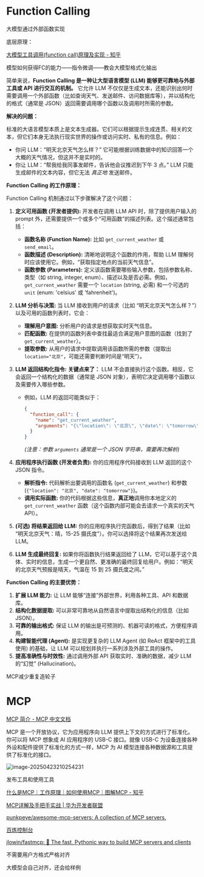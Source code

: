 # Function Calling

大模型通过外部函数实现

底层原理：

[大模型工具调用(function call)原理及实现 - 知乎](https://zhuanlan.zhihu.com/p/663770472)

模型如何获得FC的能力——指令微调——教会大模型格式化输出

简单来说，**Function Calling 是一种让大型语言模型 (LLM) 能够更可靠地与外部工具或 API 进行交互的机制。** 它允许 LLM 不仅仅是生成文本，还能识别出何时需要调用一个外部函数（比如查询天气、发送邮件、访问数据库等），并以结构化的格式（通常是 JSON）返回需要调用哪个函数以及调用时所需的参数。

**解决的问题：**

标准的大语言模型本质上是文本生成器。它们可以根据提示生成连贯、相关的文本，但它们本身无法执行现实世界的操作或访问实时、私有的信息。例如：

*   你问 LLM：“明天北京天气怎么样？” 它可能根据训练数据中的知识回答一个大概的天气情况，但这并不是实时的。
*   你让 LLM：“帮我给我同事发邮件，告诉他会议推迟到下午 3 点。” LLM 只能生成邮件的文本内容，但它无法 *真正地* 发送邮件。

**Function Calling 的工作原理：**

Function Calling 机制通过以下步骤解决了这个问题：

1.  **定义可用函数 (开发者提供):** 开发者在调用 LLM API 时，除了提供用户输入的 prompt 外，还需要提供一个或多个“可用函数”的描述列表。这个描述通常包括：
    *   **函数名称 (Function Name):** 比如 `get_current_weather` 或 `send_email`。
    *   **函数描述 (Description):** 清晰地说明这个函数的作用，帮助 LLM 理解何时应该使用它。例如，“获取指定地点的当前天气信息”。
    *   **函数参数 (Parameters):** 定义该函数需要哪些输入参数，包括参数名称、类型（如 string, integer, enum）、描述以及是否必需。例如，`get_current_weather` 需要一个 `location` (string, 必需) 和一个可选的 `unit` (enum: 'celsius' 或 'fahrenheit')。

2.  **LLM 分析与决策:** 当 LLM 接收到用户的请求（比如 “明天北京天气怎么样？”）以及可用的函数列表时，它会：
    *   **理解用户意图:** 分析用户的请求是想获取实时天气信息。
    *   **匹配函数:** 在提供的函数列表中查找最适合满足用户意图的函数（找到了 `get_current_weather`）。
    *   **提取参数:** 从用户的请求中提取调用该函数所需的参数（提取出 `location="北京"`，可能还需要判断时间是“明天”）。

3.  **LLM 返回结构化指令:** **关键点来了：** LLM 不会直接执行这个函数。相反，它会返回一个结构化的数据（通常是 JSON 对象），表明它决定调用哪个函数以及需要传入哪些参数。
    
    *   例如，LLM 的返回可能类似于：
        ```json
        {
          "function_call": {
            "name": "get_current_weather",
            "arguments": "{\"location\": \"北京\", \"date\": \"tomorrow\"}"
          }
        }
        ```
        *(注意：参数 `arguments` 通常是一个 JSON 字符串，需要再次解析)*
    
4.  **应用程序执行函数 (开发者负责):** 你的应用程序代码接收到 LLM 返回的这个 JSON 指令。
    *   **解析指令:** 代码解析出要调用的函数名 (`get_current_weather`) 和参数 (`{"location": "北京", "date": "tomorrow"}`)。
    *   **调用实际函数:** 你的代码根据这些信息，**真正地**调用你本地定义的 `get_current_weather` 函数（这个函数内部可能会去请求一个真实的天气 API）。

5.  **(可选) 将结果返回给 LLM:** 你的应用程序执行完函数后，得到了结果（比如 “明天北京天气：晴，15-25 摄氏度”）。你可以选择将这个结果再次发送给 LLM。

6.  **LLM 生成最终回复:** 如果你将函数执行结果返回给了 LLM，它可以基于这个具体、实时的信息，生成一个更自然、更准确的最终回复给用户。例如：“明天的北京天气预报是晴天，气温在 15 到 25 摄氏度之间。”

**Function Calling 的主要优势：**

1.  **扩展 LLM 能力:** 让 LLM 能够“连接”外部世界，利用各种工具、API 和数据库。
2.  **结构化数据提取:** 可以非常可靠地从自然语言中提取出结构化的信息（比如 JSON）。
3.  **可靠的输出格式:** 保证 LLM 的输出是可预测的、机器可读的格式，方便程序调用。
4.  **构建智能代理 (Agent):** 是实现更复杂的 LLM Agent (如 ReAct 框架中的工具使用) 的基础，让 LLM 可以规划并执行一系列涉及外部工具的操作。
5.  **提高准确性与时效性:** 通过调用外部 API 获取实时、准确的数据，减少 LLM 的“幻觉” (Hallucination)。

MCP减少重复造轮子

# MCP

[MCP 简介 - MCP 中文文档](https://mcp-docs.cn/introduction)

MCP 是一个开放协议，它为应用程序向 LLM 提供上下文的方式进行了标准化。你可以将 MCP 想象成 AI 应用程序的 USB-C 接口。就像 USB-C 为设备连接各种外设和配件提供了标准化的方式一样，MCP 为 AI 模型连接各种数据源和工具提供了标准化的接口。

![image-20250423210254231](C:\Users\Chen\Documents\codes\Github\LLM\MCP技术入门介绍\assets\image-20250423210254231.png)

发布工具和使用工具

[什么是MCP｜工作原理｜如何使用MCP｜图解MCP - 知乎](https://zhuanlan.zhihu.com/p/32975857666)

[MCP详解及手把手实战 | 华为开发者联盟](https://developer.huawei.com/consumer/cn/blog/topic/03180540268583022)

[punkpeye/awesome-mcp-servers: A collection of MCP servers.](https://github.com/punkpeye/awesome-mcp-servers)

[百炼控制台](https://bailian.console.aliyun.com/?tab=mcp#/mcp-market)

[jlowin/fastmcp: 🚀 The fast, Pythonic way to build MCP servers and clients](https://github.com/jlowin/fastmcp)

不需要用户方格式严格对齐

大模型会自己对齐，还会给样例